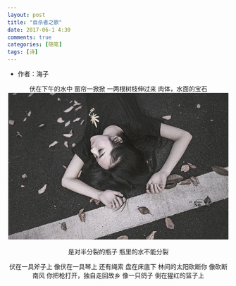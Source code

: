 ```yaml
---
layout: post
title: "自杀者之歌"
date: 2017-06-1 4:30
comments: true
categories: [随笔]
tags: [诗]
---
```

<!-- more -->

* 作者：海子

<center>
伏在下午的水中
窗帘一掀掀
一两根树枝伸过来
肉体，水面的宝石

<img src="song-of-suicide/SongofSuicide.jpg" width="500px" high="450px" />

是对半分裂的瓶子
瓶里的水不能分裂

伏在一具斧子上
像伏在一具琴上
还有绳索
盘在床底下
林间的太阳砍断你
像砍断南风
你把枪打开，独自走回故乡
像一只鸽子
倒在猩红的篮子上

</center>
